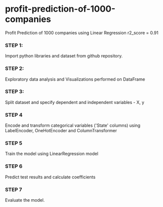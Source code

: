 # profit-prediction-of-1000-companies
Profit Prediction of 1000 companies using Linear Regression
r2_score = 0.91


### STEP 1:
Import python libraries and dataset from github repository.

### STEP 2:
Exploratory data analysis and Visualizations performed on DataFrame

### STEP 3:
Split dataset and specify dependent and independent variables - X, y

### STEP 4
Encode and transform categorical variables ('State' columns) using LabelEncoder, OneHotEncoder and ColumnTransformer

### STEP 5
Train the model using LinearRegression model

### STEP 6
Predict test results and calculate coefficients

### STEP 7
Evaluate the model.
